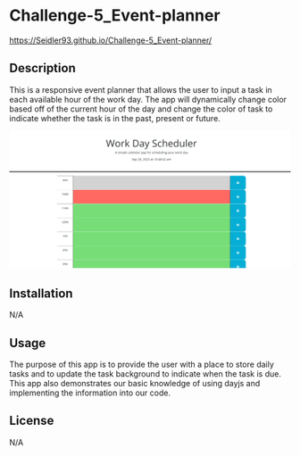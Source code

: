 # Challenge-5_Event-planner

https://Seidler93.github.io/Challenge-5_Event-planner/

## Description
This is a responsive event planner that allows the user to input a task in each available hour of the work day. The app will dynamically change color based off of the current hour of the day and change the color of task to indicate whether the task is in the past, present or future. 


![screenshot](<Screenshot (13).png>)
## Installation

N/A

## Usage

The purpose of this app is to provide the user with a place to store daily tasks and to update the task background to indicate when the task is due. This app also demonstrates our basic knowledge of using dayjs and implementing the information into our code. 

## License

N/A